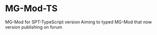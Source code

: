 # MG-Mod-TS
MG-Mod for SPT-TypeScript version
Aiming to typed MG-Mod that now version publishing on forum
